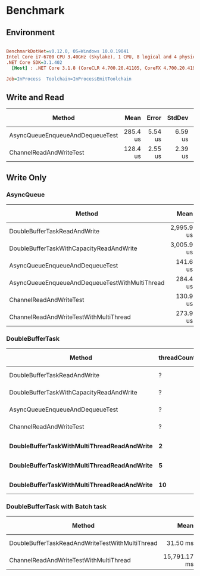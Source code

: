 # Benchmark

## Environment

``` ini

BenchmarkDotNet=v0.12.0, OS=Windows 10.0.19041
Intel Core i7-6700 CPU 3.40GHz (Skylake), 1 CPU, 8 logical and 4 physical cores
.NET Core SDK=3.1.402
  [Host] : .NET Core 3.1.8 (CoreCLR 4.700.20.41105, CoreFX 4.700.20.41903), X64 RyuJIT  [AttachedDebugger]

Job=InProcess  Toolchain=InProcessEmitToolchain  

```

## Write and Read

|                          Method |     Mean |   Error |  StdDev | Ratio | RatioSD |   Gen 0 |  Gen 1 | Gen 2 | Allocated |
|-------------------------------- |---------:|--------:|--------:|------:|--------:|--------:|-------:|------:|----------:|
| AsyncQueueEnqueueAndDequeueTest | 285.4 us | 5.54 us | 6.59 us |  2.22 |    0.06 | 26.3672 | 0.4883 |     - | 104.51 KB |
|         ChannelReadAndWriteTest | 128.4 us | 2.55 us | 2.39 us |  1.00 |    0.00 |  4.1504 |      - |     - |  17.15 KB |

## Write Only

### AsyncQueue

|                                         Method |       Mean |    Error |   StdDev | Ratio | RatioSD |   Gen 0 |  Gen 1 | Gen 2 | Allocated |
|----------------------------------------------- |-----------:|---------:|---------:|------:|--------:|--------:|-------:|------:|----------:|
|                   DoubleBufferTaskReadAndWrite | 2,995.9 us | 55.31 us | 54.32 us | 22.89 |    0.82 | 15.6250 |      - |     - |  70.68 KB |
|       DoubleBufferTaskWithCapacityReadAndWrite | 3,005.9 us | 59.24 us | 74.92 us | 22.96 |    0.72 | 19.5313 |      - |     - |  86.29 KB |
|                AsyncQueueEnqueueAndDequeueTest |   141.6 us |  2.76 us |  3.68 us |  1.08 |    0.03 | 25.1465 | 2.4414 |     - | 103.53 KB |
| AsyncQueueEnqueueAndDequeueTestWithMultiThread |   284.4 us |  5.63 us |  7.52 us |  2.17 |    0.07 | 26.3672 | 2.4414 |     - | 104.55 KB |
|                        ChannelReadAndWriteTest |   130.9 us |  2.55 us |  3.41 us |  1.00 |    0.00 |  4.1504 |      - |     - |  17.15 KB |
|         ChannelReadAndWriteTestWithMultiThread |   273.9 us |  4.98 us |  4.66 us |  2.10 |    0.07 |  3.9063 |      - |     - |  17.83 KB |


### DoubleBufferTask

|                                      Method | threadCount |       Mean |    Error |   StdDev | Ratio | RatioSD |   Gen 0 |  Gen 1 | Gen 2 | Allocated |
|-------------------------------------------- |------------ |-----------:|---------:|---------:|------:|--------:|--------:|-------:|------:|----------:|
|                DoubleBufferTaskReadAndWrite |           ? | 2,895.6 us | 39.62 us | 37.06 us | 22.65 |    0.46 | 15.6250 |      - |     - |  70.68 KB |
|    DoubleBufferTaskWithCapacityReadAndWrite |           ? | 2,914.2 us | 50.76 us | 47.48 us | 22.80 |    0.42 | 19.5313 |      - |     - |  86.29 KB |
|             AsyncQueueEnqueueAndDequeueTest |           ? |   275.4 us |  5.35 us |  5.73 us |  2.15 |    0.05 | 26.3672 | 0.4883 |     - | 104.48 KB |
|                     ChannelReadAndWriteTest |           ? |   127.8 us |  2.06 us |  1.92 us |  1.00 |    0.00 |  4.1504 |      - |     - |  17.15 KB |
|                                             |             |            |          |          |       |         |         |        |       |           |
| **DoubleBufferTaskWithMultiThreadReadAndWrite** |           **2** | **2,068.5 us** | **40.93 us** | **58.70 us** |     **?** |       **?** | **19.5313** |      **-** |     **-** |   **87.7 KB** |
|                                             |             |            |          |          |       |         |         |        |       |           |
| **DoubleBufferTaskWithMultiThreadReadAndWrite** |           **5** | **1,193.8 us** | **23.31 us** | **39.59 us** |     **?** |       **?** | **21.4844** |      **-** |     **-** |  **88.33 KB** |
|                                             |             |            |          |          |       |         |         |        |       |           |
| **DoubleBufferTaskWithMultiThreadReadAndWrite** |          **10** | **1,120.2 us** | **22.31 us** | **28.21 us** |     **?** |       **?** | **21.4844** |      **-** |     **-** |  **89.38 KB** |

### DoubleBufferTask with Batch task

|                                          Method |         Mean |     Error |    StdDev | Ratio | Gen 0 | Gen 1 | Gen 2 | Allocated |
|------------------------------------------------ |-------------:|----------:|----------:|------:|------:|------:|------:|----------:|
| DoubleBufferTaskReadAndWriteTestWithMultiThread |     31.50 ms |  0.597 ms |  0.587 ms | 0.002 |     - |     - |     - |  90.67 KB |
|          ChannelReadAndWriteTestWithMultiThread | 15,791.17 ms | 43.934 ms | 41.095 ms | 1.000 |     - |     - |     - | 645.11 KB |
